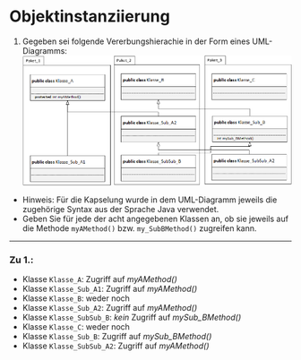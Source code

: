 # Objektinstanziierung
1. Gegeben sei folgende Vererbungshierachie in der Form eines UML-Diagramms:
![UML-Diagramm](./img_a032.png)
- Hinweis: Für die Kapselung wurde in dem UML-Diagramm jeweils die zugehörige Syntax aus der Sprache Java verwendet.
- Geben Sie für jede der acht angegebenen Klassen an, ob sie jeweils auf die Methode `myAMethod()` bzw. `my_SubBMethod()` zugreifen kann.
---
### Zu 1.:
- Klasse `Klasse_A`: Zugriff auf _myAMethod()_
- Klasse `Klasse_Sub_A1`: Zugriff auf _myAMethod()_
- Klasse `Klasse_B`: weder noch
- Klasse `Klasse_Sub_A2`: Zugriff auf _myAMethod()_
- Klasse `Klasse_SubSub_B`: *kein* Zugriff auf _mySub_BMethod()_
- Klasse `Klasse_C`: weder noch
- Klasse `Klasse_Sub_B`: Zugriff auf _mySub_BMethod()_
- Klasse `Klasse_SubSub_A2`: Zugriff auf _myAMethod()_
